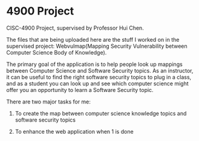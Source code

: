 # 4900 Project
CISC-4900 Project, supervised by Professor Hui Chen. 

The files that are being uploaded here are the stuff I worked on in the supervised project: Webvulmap(Mapping Security Vulnerability between Computer Science Body of Knowledge). 

The primary goal of the application is to help people look up mappings
between Computer Science and Software Security topics. As an instructor,
it can be useful to find the right software security topics to plug in a
class, and as a student you can look up and see which computer science
might offer you an opportunity to learn a Software Security topic.

There are two major tasks for me:

1. To create the map between computer science knowledge topics and
software security topics

2. To enhance the web application when 1 is done
